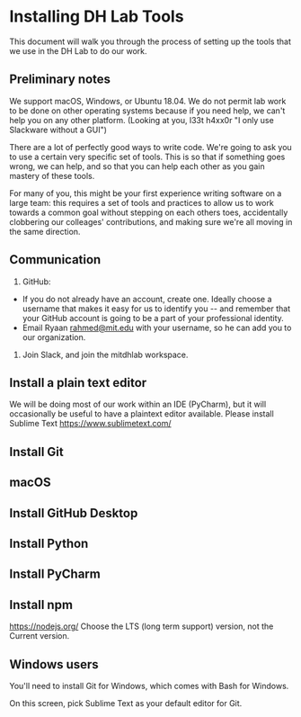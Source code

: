 # Installing DH Lab Tools

This document will walk you through the process of setting up the tools that we use in the DH Lab to do our work.

## Preliminary notes

We support macOS, Windows, or Ubuntu 18.04. We do not permit lab work to be done on other operating systems because if you need help, we can't help you on any other platform. (Looking at you, l33t h4xx0r "I only use Slackware without a GUI")

There are a lot of perfectly good ways to write code. We're going to ask you to use a certain very specific set of tools. This is so that if something goes wrong, we can help, and so that you can help each other as you gain mastery of these tools.

For many of you, this might be your first experience writing software on a large team: this requires a set of tools and practices to allow us to work towards a common goal without stepping on each others toes, accidentally clobbering our colleages' contributions, and making sure we're all moving in the same direction.

## Communication
1. GitHub:
- If you do not already have an account, create one. Ideally choose a username that makes it easy for us to identify you -- and remember that your GitHub account is going to be a part of your professional identity. 
- Email Ryaan <rahmed@mit.edu> with your username, so he can add you to our organization.

1. Join Slack, and join the mitdhlab workspace.

## Install a plain text editor

We will be doing most of our work within an IDE (PyCharm), but it will occasionally be useful to have a plaintext editor available. Please install Sublime Text https://www.sublimetext.com/

## Install Git

## macOS


## Install GitHub Desktop


## Install Python

## Install PyCharm 

## Install npm
https://nodejs.org/
Choose the LTS (long term support) version, not the Current version.


## Windows users

You'll need to install Git for Windows, which comes with Bash for Windows.

On this screen, pick Sublime Text as your default editor for Git.

## 


